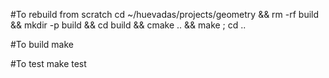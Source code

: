 #To rebuild from scratch
cd ~/huevadas/projects/geometry && rm -rf build && mkdir -p build && cd build && cmake .. && make ; cd ..

#To build
make

#To test
make test